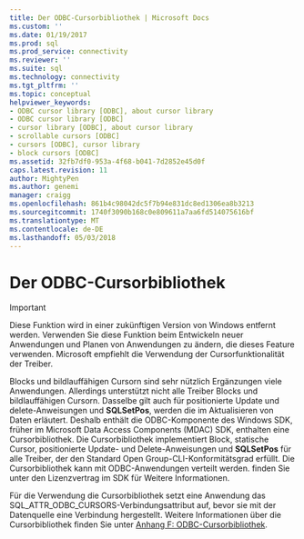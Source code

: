 ```yaml
---
title: Der ODBC-Cursorbibliothek | Microsoft Docs
ms.custom: ''
ms.date: 01/19/2017
ms.prod: sql
ms.prod_service: connectivity
ms.reviewer: ''
ms.suite: sql
ms.technology: connectivity
ms.tgt_pltfrm: ''
ms.topic: conceptual
helpviewer_keywords:
- ODBC cursor library [ODBC], about cursor library
- ODBC cursor library [ODBC]
- cursor library [ODBC], about cursor library
- scrollable cursors [ODBC]
- cursors [ODBC], cursor library
- block cursors [ODBC]
ms.assetid: 32fb7df0-953a-4f68-b041-7d2852e45d0f
caps.latest.revision: 11
author: MightyPen
ms.author: genemi
manager: craigg
ms.openlocfilehash: 861b4c98042dc5f7b94e831dc8ed1306ea8b3213
ms.sourcegitcommit: 1740f3090b168c0e809611a7aa6fd514075616bf
ms.translationtype: MT
ms.contentlocale: de-DE
ms.lasthandoff: 05/03/2018
---
```

# <a name="the-odbc-cursor-library"></a>Der ODBC-Cursorbibliothek
> [!IMPORTANT]  
>  Diese Funktion wird in einer zukünftigen Version von Windows entfernt werden. Verwenden Sie diese Funktion beim Entwickeln neuer Anwendungen und Planen von Anwendungen zu ändern, die dieses Feature verwenden. Microsoft empfiehlt die Verwendung der Cursorfunktionalität der Treiber.  
  
 Blocks und bildlauffähigen Cursorn sind sehr nützlich Ergänzungen viele Anwendungen. Allerdings unterstützt nicht alle Treiber Blocks und bildlauffähigen Cursorn. Dasselbe gilt auch für positionierte Update und delete-Anweisungen und **SQLSetPos**, werden die im Aktualisieren von Daten erläutert. Deshalb enthält die ODBC-Komponente des Windows SDK, früher im Microsoft Data Access Components (MDAC) SDK, enthalten eine Cursorbibliothek. Die Cursorbibliothek implementiert Block, statische Cursor, positionierte Update- und Delete-Anweisungen und **SQLSetPos** für alle Treiber, der den Standard Open Group-CLI-Konformitätsgrad erfüllt. Die Cursorbibliothek kann mit ODBC-Anwendungen verteilt werden. finden Sie unter den Lizenzvertrag im SDK für Weitere Informationen.  
  
 Für die Verwendung die Cursorbibliothek setzt eine Anwendung das SQL_ATTR_ODBC_CURSORS-Verbindungsattribut auf, bevor sie mit der Datenquelle eine Verbindung hergestellt. Weitere Informationen über die Cursorbibliothek finden Sie unter [Anhang F: ODBC-Cursorbibliothek](../../../odbc/reference/appendixes/appendix-f-odbc-cursor-library.md).
